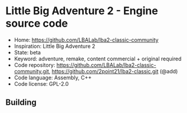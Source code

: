# Little Big Adventure 2 - Engine source code

- Home: https://github.com/LBALab/lba2-classic-community
- Inspiration: Little Big Adventure 2
- State: beta
- Keyword: adventure, remake, content commercial + original required
- Code repository: https://github.com/LBALab/lba2-classic-community.git, https://github.com/2point21/lba2-classic.git (@add)
- Code language: Assembly, C++
- Code license: GPL-2.0

## Building
